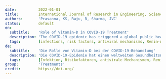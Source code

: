 ```yaml
---
date:          2022-01-01
title:         International Journal of Research in Engineering, Science and Management
authors:       'Prasanna, KS, Raju, B, Sharma, JVC'
status:        default
en:
  subtitle:    'Role of Vitamin-D in COVID-19 Treatment'
  description: 'The COVID-19 epidemic has triggered a global public health emergency. Little is known about the infection’s protective factors. As a result, preventative health interventions to lower the risk of infection, progression, and severity are critical. The potential function of vitamin D in lowering the risk of COVID-19 and other acute respiratory tract infections, as well as their severity, was examined in this review. Furthermore, as of May 20, 2020, this study evaluated the relationship between vitamin D levels and COVID-19 instances and deaths in 20 European nations. There was a significant negative correlation between mean vitamin D levels and COVID-19 cases per million population in European countries. In these countries, however, there was no significant connection between vitamin D and COVID-19 mortality. substantial link between vitamin D and COVID-19 mortality in these countries. Some retrospective investigations indicated a link between vitamin D level and COVID-19 severity and mortality, whereas others found no link when confounding factors were taken into account.'
  tags:        [infections, risk factors, antiviral mechanisms, Renin-Angiotensin axis, biological activity, vitamin D]
de:
  subtitle:    'Die Rolle von Vitamin-D bei der COVID-19-Behandlung'
  description: 'Die COVID-19-Epidemie hat einen weltweiten Gesundheitsnotstand ausgelöst. Über die Schutzfaktoren der Infektion ist wenig bekannt. Daher sind präventive Gesundheitsmaßnahmen zur Senkung des Infektionsrisikos, des Krankheitsverlaufs und des Schweregrads von entscheidender Bedeutung. In dieser Übersichtsarbeit wurde die mögliche Funktion von Vitamin D bei der Senkung des Risikos von COVID-19 und anderen akuten Atemwegsinfektionen sowie deren Schweregrad untersucht. Darüber hinaus wurde in dieser Studie der Zusammenhang zwischen dem Vitamin-D-Spiegel und dem Auftreten von COVID-19 und Todesfällen in 20 europäischen Ländern untersucht (Stand: 20. Mai 2020). In den europäischen Ländern bestand ein signifikanter negativer Zusammenhang zwischen dem mittleren Vitamin-D-Spiegel und den COVID-19-Fällen pro Million Einwohner. In diesen Ländern wurde jedoch kein signifikanter Zusammenhang zwischen Vitamin D und der COVID-19-Mortalität festgestellt. ein signifikanter Zusammenhang zwischen Vitamin D und der COVID-19-Mortalität in diesen Ländern. Einige retrospektive Untersuchungen wiesen auf einen Zusammenhang zwischen dem Vitamin-D-Spiegel und dem Schweregrad der COVID-19-Erkrankung sowie der Sterblichkeit hin, während andere keinen Zusammenhang fanden, wenn Störfaktoren berücksichtigt wurden.' 
  tags:        [Infektion, Risikofaktoren, antivirale Mechanismen, Renin-Angiotensin-Achse, biologische Aktivität, Vitamin D]
group:         'Treatments'
credit:        https://doi.org/
---
```

